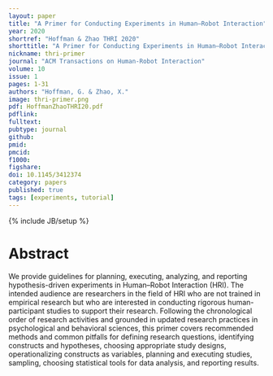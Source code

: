 ```yaml
---
layout: paper
title: "A Primer for Conducting Experiments in Human–Robot Interaction"
year: 2020
shortref: "Hoffman & Zhao THRI 2020"
shorttitle: "A Primer for Conducting Experiments in Human–Robot Interaction"
nickname: thri-primer
journal: "ACM Transactions on Human-Robot Interaction"
volume: 10
issue: 1
pages: 1-31
authors: "Hoffman, G. & Zhao, X."
image: thri-primer.png
pdf: HoffmanZhaoTHRI20.pdf
pdflink:
fulltext:
pubtype: journal
github:
pmid:
pmcid:
f1000:
figshare:
doi: 10.1145/3412374
category: papers
published: true
tags: [experiments, tutorial]
---
```

{% include JB/setup %}

# Abstract

We provide guidelines for planning, executing, analyzing, and reporting hypothesis-driven experiments in Human–Robot Interaction (HRI). The intended audience are researchers in the field of HRI who are not trained in empirical research but who are interested in conducting rigorous human-participant studies to support their research. Following the chronological order of research activities and grounded in updated research practices in psychological and behavioral sciences, this primer covers recommended methods and common pitfalls for defining research questions, identifying constructs and hypotheses, choosing appropriate study designs, operationalizing constructs as variables, planning and executing studies, sampling, choosing statistical tools for data analysis, and reporting results.
